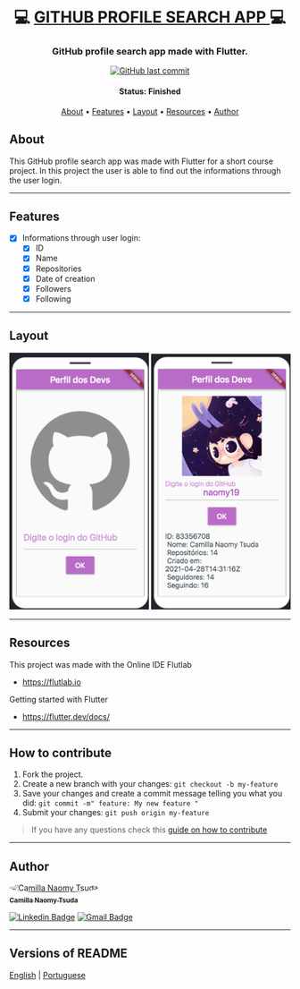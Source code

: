 <h1 align="center">
   💻 <a href="#"> GITHUB PROFILE SEARCH APP </a> 💻
</h1>

<h3 align="center">
    GitHub profile search app made with Flutter.  
</h3>

<p align="center">
  <a href="https://github.com/naomy19/address-search-app/commits/master">
    <img alt="GitHub last commit" src="https://img.shields.io/badge/last%20commit-august-informational">
  </a>   
</p>


<h4 align="center"> 
	 Status: Finished
</h4>

<p align="center">
 <a href="#about">About</a> •
 <a href="#features">Features</a> •
 <a href="#layout">Layout</a> • 
 <a href="#resources">Resources</a> • 
 <a href="#author">Author</a> 
</p>


## About

This GitHub profile search app was made with Flutter for a short course project.
In this project the user is able to find out the informations through the user login.

---

## Features

- [x] Informations through user login:
   - [x] ID
   - [x] Name
   - [x] Repositories
   - [x] Date of creation
   - [x] Followers
   - [x] Following

---

## Layout

<p align="center">
  <img alt="profile_search" title="#profile_search" src="./readme-img/layout-1.png" width="250px">

  <img alt="profile_search" title="#profile_search" src="./readme-img/layout-2.png" width="250px">
</p>


---

## Resources

This project was made with the Online IDE Flutlab 
- https://flutlab.io

Getting started with Flutter
- https://flutter.dev/docs/

---

## How to contribute

1. Fork the project.
2. Create a new branch with your changes: `git checkout -b my-feature`
3. Save your changes and create a commit message telling you what you did: `git commit -m" feature: My new feature "`
4. Submit your changes: `git push origin my-feature`
> If you have any questions check this [guide on how to contribute](./CONTRIBUTING.md)

---

## Author

<a href="https://github.com/naomy19">
 <img style="border-radius: 50%;" src="https://avatars.githubusercontent.com/naomy19" width="100px;" alt="Camilla Naomy Tsuda"/>
 <br />
 <sub><b>Camilla Naomy Tsuda</b></sub></a> 
 <br />

[![Linkedin Badge](https://img.shields.io/badge/-Camilla-blue?style=flat-square&logo=Linkedin&logoColor=white&link=https://www.linkedin.com/in/camilla-naomy-tsuda-33839b133/)](https://www.linkedin.com/in/camilla-naomy-tsuda-33839b133/) 
[![Gmail Badge](https://img.shields.io/badge/-camillanaomy@gmail.com-c14438?style=flat-square&logo=Gmail&logoColor=white&link=mailto:camillanaomy@gmail.com)](mailto:camillanaomy@gmail.com)

---

##  Versions of README

[English](./README.md)  |  [Portuguese](./README-pt.md)
